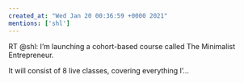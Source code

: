 ```yaml
---
created_at: "Wed Jan 20 00:36:59 +0000 2021"
mentions: ['shl']
---
```


RT @shl: I’m launching a cohort-based course called The Minimalist Entrepreneur.

It will consist of 8 live classes, covering everything I’…